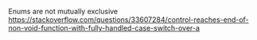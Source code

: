 Enums are not mutually exclusive
https://stackoverflow.com/questions/33607284/control-reaches-end-of-non-void-function-with-fully-handled-case-switch-over-a